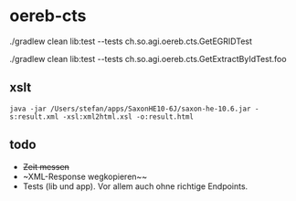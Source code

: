# oereb-cts

./gradlew clean lib:test --tests ch.so.agi.oereb.cts.GetEGRIDTest

./gradlew clean lib:test --tests ch.so.agi.oereb.cts.GetExtractByIdTest.foo


## xslt
```
java -jar /Users/stefan/apps/SaxonHE10-6J/saxon-he-10.6.jar -s:result.xml -xsl:xml2html.xsl -o:result.html
```

## todo
- ~~Zeit messen~~
- ~XML-Response wegkopieren~~
- Tests (lib und app). Vor allem auch ohne richtige Endpoints.